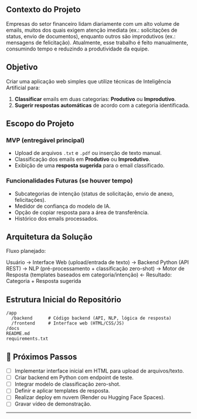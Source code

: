 ## Contexto do Projeto

Empresas do setor financeiro lidam diariamente com um alto volume de emails, muitos dos quais exigem atenção imediata (ex.: solicitações de status, envio de documentos), enquanto outros são improdutivos (ex.: mensagens de felicitação). Atualmente, esse trabalho é feito manualmente, consumindo tempo e reduzindo a produtividade da equipe.

## Objetivo

Criar uma aplicação web simples que utilize técnicas de Inteligência Artificial para:

1. **Classificar** emails em duas categorias: **Produtivo** ou **Improdutivo**.
2. **Sugerir respostas automáticas** de acordo com a categoria identificada.

## Escopo do Projeto

### MVP (entregável principal)

- Upload de arquivos `.txt` e `.pdf` ou inserção de texto manual.
- Classificação dos emails em **Produtivo** ou **Improdutivo**.
- Exibição de uma **resposta sugerida** para o email classificado.

### Funcionalidades Futuras (se houver tempo)

- Subcategorias de intenção (status de solicitação, envio de anexo, felicitações).
- Medidor de confiança do modelo de IA.
- Opção de copiar resposta para a área de transferência.
- Histórico dos emails processados.

## Arquitetura da Solução

Fluxo planejado:

Usuário → Interface Web (upload/entrada de texto)
→ Backend Python (API REST)
→ NLP (pré-processamento + classificação zero-shot)
→ Motor de Resposta (templates baseados em categoria/intenção)
← Resultado: Categoria + Resposta sugerida

## Estrutura Inicial do Repositório

    /app
      /backend      # Código backend (API, NLP, lógica de resposta)
      /frontend     # Interface web (HTML/CSS/JS)
    /docs
    README.md
    requirements.txt

## 🚀 Próximos Passos

- [ ] Implementar interface inicial em HTML para upload de arquivos/texto.
- [ ] Criar backend em Python com endpoint de teste.
- [ ] Integrar modelo de classificação zero-shot.
- [ ] Definir e aplicar templates de resposta.
- [ ] Realizar deploy em nuvem (Render ou Hugging Face Spaces).
- [ ] Gravar vídeo de demonstração.

---
